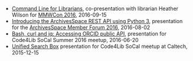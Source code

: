 
+ [Command Line for Librarians](https://caltechlibrary.github.io/command-line-for-librarians), co-presentation with librarian Heather Wilson for [MMWCon 2016](https://mmwcon.org/sessions/21), 2016-09-15
+ [Introducing the ArchivesSpace REST API using Python 3](https://rsdoiel.github.io/archivesspace-api-workshop), presentation for the [ArchivesSpace Member Forum 2016](https://archivesspace.atlassian.net/wiki/display/ADC/ArchivesSpace+Member+Forum+2016), 2016-08-02
+ [Bash, curl and jq: Accessing ORCID public API](https://rsdoiel.github.io/bash-curl-and-jq-presentation/), presentation for Code4Lib SoCal Summer 2016 meetup, 2016-06-20
+ [Unified Search Box](http://caltechlibrary.github.io/unified-search-box/presentation.html) presentation for Code4Lib SoCal meetup at Caltech, 2015-12-15

